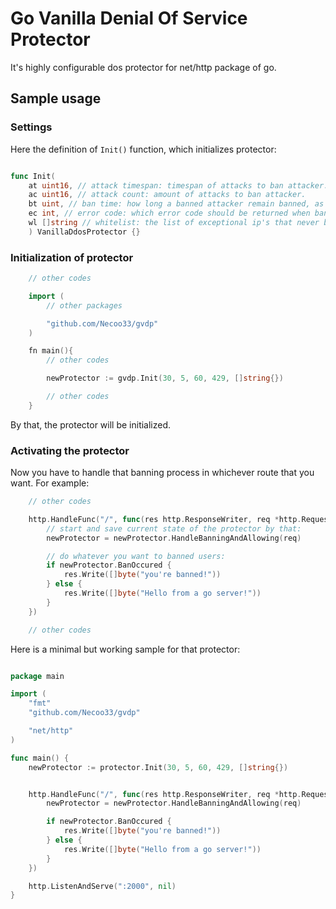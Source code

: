 # Go Vanilla Denial Of Service Protector

It's highly configurable dos protector for net/http package of go.

## Sample usage

### Settings

Here the definition of `Init()` function, which initializes protector:

```go

func Init(
    at uint16, // attack timespan: timespan of attacks to ban attacker.  
    ac uint16, // attack count: amount of attacks to ban attacker.
    bt uint, // ban time: how long a banned attacker remain banned, as seconds.
    ec int, // error code: which error code should be returned when ban occur.
    wl []string // whitelist: the list of exceptional ip's that never be got banned by protector.
    ) VanillaDdosProtector {}

```

### Initialization of protector

```go
    // other codes

    import (
        // other packages

        "github.com/Necoo33/gvdp"
    )

    fn main(){
        // other codes

        newProtector := gvdp.Init(30, 5, 60, 429, []string{})

        // other codes
    }

```
By that, the protector will be initialized.

### Activating the protector

Now you have to handle that banning process in whichever route that you want. For example:

```go
    // other codes

	http.HandleFunc("/", func(res http.ResponseWriter, req *http.Request) {
		// start and save current state of the protector by that: 
        newProtector = newProtector.HandleBanningAndAllowing(req)

        // do whatever you want to banned users:
		if newProtector.BanOccured {
			res.Write([]byte("you're banned!"))
		} else {
			res.Write([]byte("Hello from a go server!"))
		}
	})

    // other codes
```

Here is a minimal but working sample for that protector:

```go

package main

import (
	"fmt"
	"github.com/Necoo33/gvdp"

	"net/http"
)

func main() {
	newProtector := protector.Init(30, 5, 60, 429, []string{})


	http.HandleFunc("/", func(res http.ResponseWriter, req *http.Request) {
		newProtector = newProtector.HandleBanningAndAllowing(req)

		if newProtector.BanOccured {
			res.Write([]byte("you're banned!"))
		} else {
			res.Write([]byte("Hello from a go server!"))
		}
	})

	http.ListenAndServe(":2000", nil)
}

```